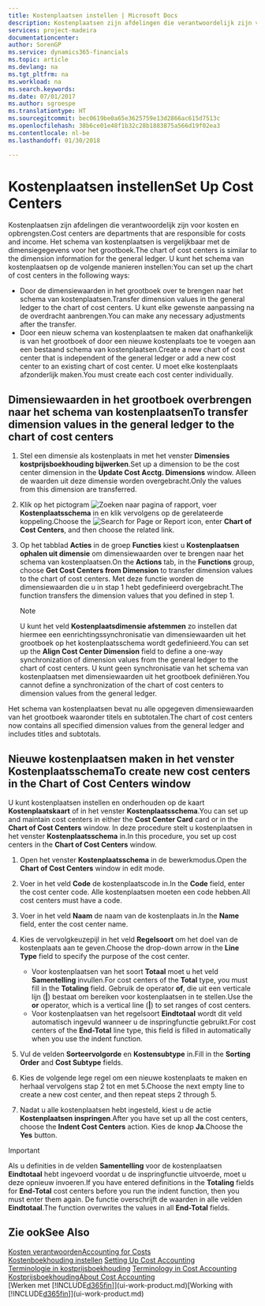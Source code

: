 ```yaml
---
title: Kostenplaatsen instellen | Microsoft Docs
description: Kostenplaatsen zijn afdelingen die verantwoordelijk zijn voor kosten en opbrengsten. Het schema van kostenplaatsen is vergelijkbaar met de dimensiegegevens voor het grootboek.
services: project-madeira
documentationcenter: 
author: SorenGP
ms.service: dynamics365-financials
ms.topic: article
ms.devlang: na
ms.tgt_pltfrm: na
ms.workload: na
ms.search.keywords: 
ms.date: 07/01/2017
ms.author: sgroespe
ms.translationtype: HT
ms.sourcegitcommit: bec0619be0a65e3625759e13d2866ac615d7513c
ms.openlocfilehash: 38b6ce01e48f1b32c28b1883875a566d19f02ea3
ms.contentlocale: nl-be
ms.lasthandoff: 01/30/2018

---
```

# <a name="set-up-cost-centers"></a><span data-ttu-id="0fbdb-104">Kostenplaatsen instellen</span><span class="sxs-lookup"><span data-stu-id="0fbdb-104">Set Up Cost Centers</span></span>
<span data-ttu-id="0fbdb-105">Kostenplaatsen zijn afdelingen die verantwoordelijk zijn voor kosten en opbrengsten.</span><span class="sxs-lookup"><span data-stu-id="0fbdb-105">Cost centers are departments that are responsible for costs and income.</span></span> <span data-ttu-id="0fbdb-106">Het schema van kostenplaatsen is vergelijkbaar met de dimensiegegevens voor het grootboek.</span><span class="sxs-lookup"><span data-stu-id="0fbdb-106">The chart of cost centers is similar to the dimension information for the general ledger.</span></span> <span data-ttu-id="0fbdb-107">U kunt het schema van kostenplaatsen op de volgende manieren instellen:</span><span class="sxs-lookup"><span data-stu-id="0fbdb-107">You can set up the chart of cost centers in the following ways:</span></span>  

-   <span data-ttu-id="0fbdb-108">Door de dimensiewaarden in het grootboek over te brengen naar het schema van kostenplaatsen.</span><span class="sxs-lookup"><span data-stu-id="0fbdb-108">Transfer dimension values in the general ledger to the chart of cost centers.</span></span> <span data-ttu-id="0fbdb-109">U kunt elke gewenste aanpassing na de overdracht aanbrengen.</span><span class="sxs-lookup"><span data-stu-id="0fbdb-109">You can make any necessary adjustments after the transfer.</span></span>  
-   <span data-ttu-id="0fbdb-110">Door een nieuw schema van kostenplaatsen te maken dat onafhankelijk is van het grootboek of door een nieuwe kostenplaats toe te voegen aan een bestaand schema van kostenplaatsen.</span><span class="sxs-lookup"><span data-stu-id="0fbdb-110">Create a new chart of cost center that is independent of the general ledger or add a new cost center to an existing chart of cost center.</span></span> <span data-ttu-id="0fbdb-111">U moet elke kostenplaats afzonderlijk maken.</span><span class="sxs-lookup"><span data-stu-id="0fbdb-111">You must create each cost center individually.</span></span>  

## <a name="to-transfer-dimension-values-in-the-general-ledger-to-the-chart-of-cost-centers"></a><span data-ttu-id="0fbdb-112">Dimensiewaarden in het grootboek overbrengen naar het schema van kostenplaatsen</span><span class="sxs-lookup"><span data-stu-id="0fbdb-112">To transfer dimension values in the general ledger to the chart of cost centers</span></span>  
1.  <span data-ttu-id="0fbdb-113">Stel een dimensie als kostenplaats in met het venster **Dimensies kostprijsboekhouding bijwerken**.</span><span class="sxs-lookup"><span data-stu-id="0fbdb-113">Set up a dimension to be the cost center dimension in the **Update Cost Acctg. Dimensions** window.</span></span> <span data-ttu-id="0fbdb-114">Alleen de waarden uit deze dimensie worden overgebracht.</span><span class="sxs-lookup"><span data-stu-id="0fbdb-114">Only the values from this dimension are transferred.</span></span>  
2.  <span data-ttu-id="0fbdb-115">Klik op het pictogram ![Zoeken naar pagina of rapport](media/ui-search/search_small.png "pictogram Zoeken naar pagina of rapport"), voer **Kostenplaatsschema** in en klik vervolgens op de gerelateerde koppeling.</span><span class="sxs-lookup"><span data-stu-id="0fbdb-115">Choose the ![Search for Page or Report](media/ui-search/search_small.png "Search for Page or Report icon") icon, enter **Chart of Cost Centers**, and then choose the related link.</span></span>  
3.  <span data-ttu-id="0fbdb-116">Op het tabblad **Acties** in de groep **Functies** kiest u **Kostenplaatsen ophalen uit dimensie** om dimensiewaarden over te brengen naar het schema van kostenplaatsen.</span><span class="sxs-lookup"><span data-stu-id="0fbdb-116">On the **Actions** tab, in the **Functions** group, choose **Get Cost Centers from Dimension** to transfer dimension values to the chart of cost centers.</span></span> <span data-ttu-id="0fbdb-117">Met deze functie worden de dimensiewaarden die u in stap 1 hebt gedefinieerd overgebracht.</span><span class="sxs-lookup"><span data-stu-id="0fbdb-117">The function transfers the dimension values that you defined in step 1.</span></span>  

    > [!NOTE]  
    >  <span data-ttu-id="0fbdb-118">U kunt het veld **Kostenplaatsdimensie afstemmen** zo instellen dat hiermee een eenrichtingssynchronisatie van dimensiewaarden uit het grootboek op het kostenplaatsschema wordt gedefinieerd.</span><span class="sxs-lookup"><span data-stu-id="0fbdb-118">You can set up the **Align Cost Center Dimension**  field to define a one-way synchronization of dimension values from the general ledger to the chart of cost centers.</span></span> <span data-ttu-id="0fbdb-119">U kunt geen synchronisatie van het schema van kostenplaatsen met dimensiewaarden uit het grootboek definiëren.</span><span class="sxs-lookup"><span data-stu-id="0fbdb-119">You cannot define a synchronization of the chart of cost centers to dimension values from the general ledger.</span></span>  

<span data-ttu-id="0fbdb-120">Het schema van kostenplaatsen bevat nu alle opgegeven dimensiewaarden van het grootboek waaronder titels en subtotalen.</span><span class="sxs-lookup"><span data-stu-id="0fbdb-120">The chart of cost centers now contains all specified dimension values from the general ledger and includes titles and subtotals.</span></span>  

## <a name="to-create-new-cost-centers-in-the-chart-of-cost-centers-window"></a><span data-ttu-id="0fbdb-121">Nieuwe kostenplaatsen maken in het venster Kostenplaatsschema</span><span class="sxs-lookup"><span data-stu-id="0fbdb-121">To create new cost centers in the Chart of Cost Centers window</span></span>  
<span data-ttu-id="0fbdb-122">U kunt kostenplaatsen instellen en onderhouden op de kaart **Kostenplaatskaart** of in het venster **Kostenplaatsschema**.</span><span class="sxs-lookup"><span data-stu-id="0fbdb-122">You can set up and maintain cost centers in either the **Cost Center Card** card or in the **Chart of Cost Centers** window.</span></span> <span data-ttu-id="0fbdb-123">In deze procedure stelt u kostenplaatsen in het venster **Kostenplaatsschema** in.</span><span class="sxs-lookup"><span data-stu-id="0fbdb-123">In this procedure, you set up cost centers in the **Chart of Cost Centers** window.</span></span>  

1. <span data-ttu-id="0fbdb-124">Open het venster **Kostenplaatsschema** in de bewerkmodus.</span><span class="sxs-lookup"><span data-stu-id="0fbdb-124">Open the **Chart of Cost Centers** window in edit mode.</span></span>  
2. <span data-ttu-id="0fbdb-125">Voer in het veld **Code** de kostenplaatscode in.</span><span class="sxs-lookup"><span data-stu-id="0fbdb-125">In the **Code** field, enter the cost center code.</span></span> <span data-ttu-id="0fbdb-126">Alle kostenplaatsen moeten een code hebben.</span><span class="sxs-lookup"><span data-stu-id="0fbdb-126">All cost centers must have a code.</span></span>  
3. <span data-ttu-id="0fbdb-127">Voer in het veld **Naam** de naam van de kostenplaats in.</span><span class="sxs-lookup"><span data-stu-id="0fbdb-127">In the **Name** field, enter the cost center name.</span></span>  
4. <span data-ttu-id="0fbdb-128">Kies de vervolgkeuzepijl in het veld **Regelsoort** om het doel van de kostenplaats aan te geven.</span><span class="sxs-lookup"><span data-stu-id="0fbdb-128">Choose the drop-down arrow in the **Line Type** field to specify the purpose of the cost center.</span></span>  

    - <span data-ttu-id="0fbdb-129">Voor kostenplaatsen van het soort **Totaal** moet u het veld **Samentelling** invullen.</span><span class="sxs-lookup"><span data-stu-id="0fbdb-129">For cost centers of the **Total** type, you must fill in the **Totaling** field.</span></span> <span data-ttu-id="0fbdb-130">Gebruik de operator **of**, die uit een verticale lijn (**&#124;**) bestaat om bereiken voor kostenplaatsen in te stellen.</span><span class="sxs-lookup"><span data-stu-id="0fbdb-130">Use the **or** operator, which is a vertical line (**&#124;**) to set ranges of cost centers.</span></span>  
    - <span data-ttu-id="0fbdb-131">Voor kostenplaatsen van het regelsoort **Eindtotaal** wordt dit veld automatisch ingevuld wanneer u de inspringfunctie gebruikt.</span><span class="sxs-lookup"><span data-stu-id="0fbdb-131">For cost centers of the **End-Total** line type, this field is filled in automatically when you use the indent function.</span></span>  
5.  <span data-ttu-id="0fbdb-132">Vul de velden **Sorteervolgorde** en **Kostensubtype** in.</span><span class="sxs-lookup"><span data-stu-id="0fbdb-132">Fill in the **Sorting Order** and **Cost Subtype** fields.</span></span>  
6.  <span data-ttu-id="0fbdb-133">Kies de volgende lege regel om een nieuwe kostenplaats te maken en herhaal vervolgens stap 2 tot en met 5.</span><span class="sxs-lookup"><span data-stu-id="0fbdb-133">Choose the next empty line to create a new cost center, and then repeat steps 2 through 5.</span></span>  
7.  <span data-ttu-id="0fbdb-134">Nadat u alle kostenplaatsen hebt ingesteld, kiest u de actie **Kostenplaatsen inspringen**.</span><span class="sxs-lookup"><span data-stu-id="0fbdb-134">After you have set up all the cost centers, choose the **Indent Cost Centers** action.</span></span> <span data-ttu-id="0fbdb-135">Kies de knop **Ja**.</span><span class="sxs-lookup"><span data-stu-id="0fbdb-135">Choose the **Yes** button.</span></span>  

> [!IMPORTANT]  
>  <span data-ttu-id="0fbdb-136">Als u definities in de velden **Samentelling** voor de kostenplaatsen **Eindtotaal** hebt ingevoerd voordat u de inspringfunctie uitvoerde, moet u deze opnieuw invoeren.</span><span class="sxs-lookup"><span data-stu-id="0fbdb-136">If you have entered definitions in the **Totaling** fields for **End-Total** cost centers before you run the indent function, then you must enter them again.</span></span> <span data-ttu-id="0fbdb-137">De functie overschrijft de waarden in alle velden **Eindtotaal**.</span><span class="sxs-lookup"><span data-stu-id="0fbdb-137">The function overwrites the values in all **End-Total** fields.</span></span>  

## <a name="see-also"></a><span data-ttu-id="0fbdb-138">Zie ook</span><span class="sxs-lookup"><span data-stu-id="0fbdb-138">See Also</span></span>  
[<span data-ttu-id="0fbdb-139">Kosten verantwoorden</span><span class="sxs-lookup"><span data-stu-id="0fbdb-139">Accounting for Costs</span></span>](finance-manage-cost-accounting.md)  
<span data-ttu-id="0fbdb-140">[Kostenboekhouding instellen](finance-set-up-cost-accounting.md) </span><span class="sxs-lookup"><span data-stu-id="0fbdb-140">[Setting Up Cost Accounting](finance-set-up-cost-accounting.md) </span></span>  
<span data-ttu-id="0fbdb-141">[Terminologie in kostprijsboekhouding](finance-terminology-in-cost-accounting.md) </span><span class="sxs-lookup"><span data-stu-id="0fbdb-141">[Terminology in Cost Accounting](finance-terminology-in-cost-accounting.md) </span></span>  
[<span data-ttu-id="0fbdb-142">Kostprijsboekhouding</span><span class="sxs-lookup"><span data-stu-id="0fbdb-142">About Cost Accounting</span></span>](finance-about-cost-accounting.md)  
<span data-ttu-id="0fbdb-143">[Werken met [!INCLUDE[d365fin](includes/d365fin_md.md)]](ui-work-product.md)</span><span class="sxs-lookup"><span data-stu-id="0fbdb-143">[Working with [!INCLUDE[d365fin](includes/d365fin_md.md)]](ui-work-product.md)</span></span>

